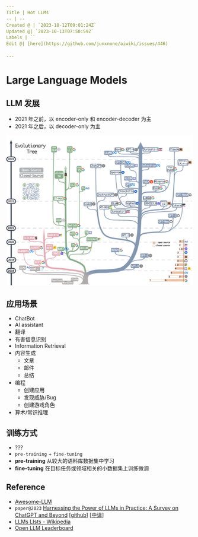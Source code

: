 ```yaml
---
Title | Hot LLMs
-- | --
Created @ | `2023-10-12T09:01:24Z`
Updated @| `2023-10-13T07:50:59Z`
Labels | ``
Edit @| [here](https://github.com/junxnone/aiwiki/issues/446)

---
```

# Large Language Models


## LLM 发展

- 2021 年之前，以 encoder-only 和 encoder-decoder 为主
- 2021 年之后，以 decoder-only 为主


![](https://raw.githubusercontent.com/Mooler0410/LLMsPracticalGuide/main/imgs/qr_version.jpg)

## 应用场景


- ChatBot
- AI assistant
- 翻译
- 有害信息识别
- Information Retrieval
- 内容生成
  - 文章
  - 邮件
  - 总结
- 编程
  - 创建应用
  - 发现威胁/Bug
  - 创建游戏角色
- 算术/常识推理


## 训练方式
- ???
- `pre-training` + `fine-tuning`
- **pre-training** 从较大的语料库数据集中学习
- **fine-tuning**  在目标任务或领域相关的小数据集上训练微调


## Reference
- [Awesome-LLM](https://github.com/Hannibal046/Awesome-LLM)
- `paper@2023` [Harnessing the Power of LLMs in Practice: A Survey on ChatGPT and Beyond](https://arxiv.org/pdf/2304.13712.pdf) [[github](https://github.com/Mooler0410/LLMsPracticalGuide)]  [[中译](https://zhuanlan.zhihu.com/p/630216305)]
- [LLMs LIsts - Wikipedia](https://en.wikipedia.org/wiki/Large_language_model#List)
- [Open LLM Leaderboard](https://huggingface.co/spaces/HuggingFaceH4/open_llm_leaderboard)
